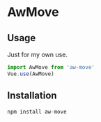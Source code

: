 # AwMove

## Usage

Just for my own use.

```javascript
import AwMove from 'aw-move'
Vue.use(AwMove)
```

## Installation

```javascript
npm install aw-move
```

